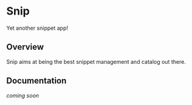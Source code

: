 Snip
====

Yet another snippet app!

Overview
--------

Snip aims at being the best snippet management
and catalog out there.

Documentation
-------------

_coming soon_
